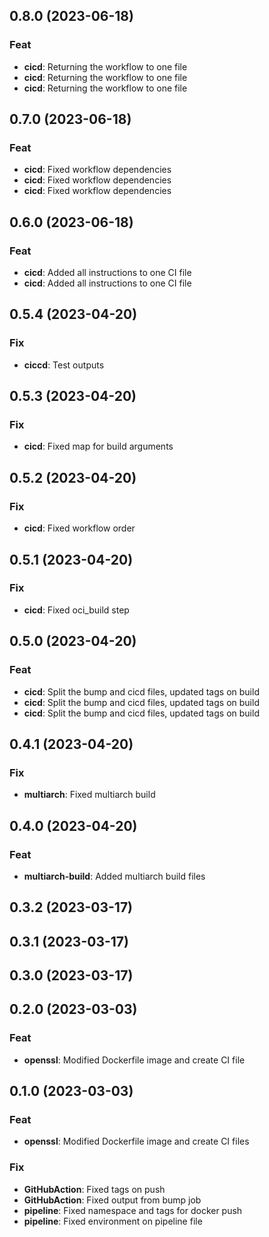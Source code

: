 ## 0.8.0 (2023-06-18)

### Feat

- **cicd**: Returning the workflow to one file
- **cicd**: Returning the workflow to one file
- **cicd**: Returning the workflow to one file

## 0.7.0 (2023-06-18)

### Feat

- **cicd**: Fixed workflow dependencies
- **cicd**: Fixed workflow dependencies
- **cicd**: Fixed workflow dependencies

## 0.6.0 (2023-06-18)

### Feat

- **cicd**: Added all instructions to one CI file
- **cicd**: Added all instructions to one CI file

## 0.5.4 (2023-04-20)

### Fix

- **ciccd**: Test outputs

## 0.5.3 (2023-04-20)

### Fix

- **cicd**: Fixed map for build arguments

## 0.5.2 (2023-04-20)

### Fix

- **cicd**: Fixed workflow order

## 0.5.1 (2023-04-20)

### Fix

- **cicd**: Fixed oci_build step

## 0.5.0 (2023-04-20)

### Feat

- **cicd**: Split the bump and cicd files, updated tags on build
- **cicd**: Split the bump and cicd files, updated tags on build
- **cicd**: Split the bump and cicd files, updated tags on build

## 0.4.1 (2023-04-20)

### Fix

- **multiarch**: Fixed multiarch build

## 0.4.0 (2023-04-20)

### Feat

- **multiarch-build**: Added multiarch build files

## 0.3.2 (2023-03-17)

## 0.3.1 (2023-03-17)

## 0.3.0 (2023-03-17)

## 0.2.0 (2023-03-03)

### Feat

- **openssl**: Modified Dockerfile image and create CI file

## 0.1.0 (2023-03-03)

### Feat

- **openssl**: Modified Dockerfile image and create CI files

### Fix

- **GitHubAction**: Fixed tags on push
- **GitHubAction**: Fixed output from bump job
- **pipeline**: Fixed namespace and tags for docker push
- **pipeline**: Fixed environment on pipeline file